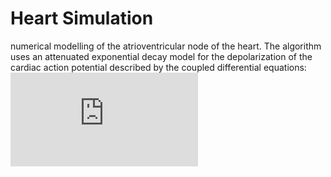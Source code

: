 # Heart Simulation
numerical modelling of the atrioventricular node of the heart.
The algorithm uses an attenuated exponential decay model for the depolarization of the 
cardiac action potential described by the coupled differential equations:
![alt text][Eq1]

[Eq1]: https://latex.codecogs.com/png.latex?%5Cinline%20%5Cbegin%7Balign*%7D%20%26%5Cfrac%7Bdv%7D%7Bdt%7D%3D-%5Calpha%5Cleft%281-%5Cfrac%7Bw%7D%7Bw&plus;1%7D%5Cright%29v%5C%5C%20%26%5Cfrac%7Bdw%7D%7Bdt%7D%3D%5Cbeta%20v-%5Cgamma%20w%20%5Cend%7Balign*%7D
